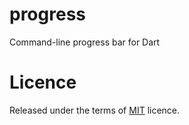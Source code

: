 # progress
Command-line progress bar for Dart

# Licence
Released under the terms of [MIT] licence.

[MIT]: ./LICENSE
